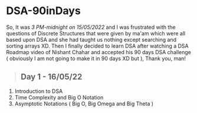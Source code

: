 # DSA-90inDays
So, It was _3 PM-midnight on 15/05/2022_ and I was frustrated with the questions of Discrete Structures that were given by ma'am which were all based upon DSA and she had taught us nothing except searching and sorting arrays XD. Then I finally decided to learn DSA after watching a DSA Roadmap video of Nishant Chahar and accepted his 90 days DSA challenge ( obviously I am not going to make it in 90 days XD but ), Thank you, man!

>## Day 1 - 16/05/22
1. Introduction to DSA
2. Time Complexity and Big O Notation
3. Asymptotic Notations ( Big O, Big Omega and Big Theta )

